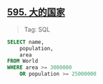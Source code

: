 ## [595. 大的国家](https://leetcode.cn/problems/big-countries/description/)

> Tag: SQL

```sql
SELECT name, 
    population,
    area
FROM World
WHERE area >= 3000000
    OR population >= 25000000
```